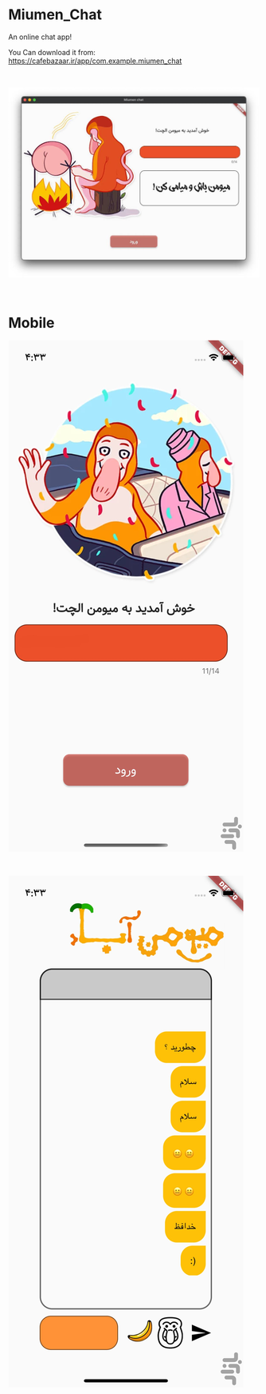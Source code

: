 # Miumen_Chat
An online chat app! 

You Can download it from: https://cafebazaar.ir/app/com.example.miumen_chat

<br />

![Login Demo](assets/login.jpeg?raw=true "Login demo")

<br />

# Mobile 

![Login Demo](screenshots/com.example.miumen_chat-187001410867.jpg?raw=true "Login demo")

<br />

![Chat Demo](screenshots/com.example.miumen_chat-275443269708.jpg?raw=true "Chat demo")
